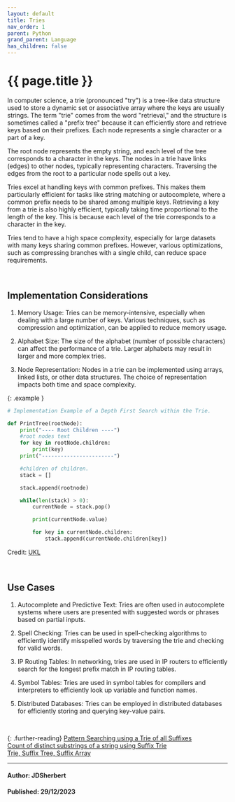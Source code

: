```yaml
---
layout: default
title: Tries
nav_order: 1
parent: Python
grand_parent: Language
has_children: false
---
```


{{ page.title }}
======================

In computer science, a trie (pronounced "try") is a tree-like data structure used to store a dynamic set or associative array where the keys are usually strings. The term "trie" comes from the word "retrieval," and the structure is sometimes called a "prefix tree" because it can efficiently store and retrieve keys based on their prefixes. Each node represents a single character or a part of a key.

The root node represents the empty string, and each level of the tree corresponds to a character in the keys. The nodes in a trie have links (edges) to other nodes, typically representing characters. Traversing the edges from the root to a particular node spells out a key.

Tries excel at handling keys with common prefixes. This makes them particularly efficient for tasks like string matching or autocomplete, where a common prefix needs to be shared among multiple keys. Retrieving a key from a trie is also highly efficient, typically taking time proportional to the length of the key. This is because each level of the trie corresponds to a character in the key.

Tries tend to have a high space complexity, especially for large datasets with many keys sharing common prefixes. However, various optimizations, such as compressing branches with a single child, can reduce space requirements.

<br>

## Implementation Considerations

1. Memory Usage: Tries can be memory-intensive, especially when dealing with a large number of keys. Various techniques, such as compression and optimization, can be applied to reduce memory usage.

2. Alphabet Size: The size of the alphabet (number of possible characters) can affect the performance of a trie. Larger alphabets may result in larger and more complex tries.

3. Node Representation: Nodes in a trie can be implemented using arrays, linked lists, or other data structures. The choice of representation impacts both time and space complexity.

{: .example }
```python
# Implementation Example of a Depth First Search within the Trie.

def PrintTree(rootNode):
    print("---- Root Children ----")
    #root nodes text
    for key in rootNode.children:
        print(key)
    print("-----------------------")

    #children of children.
    stack = []

    stack.append(rootnode)

    while(len(stack) > 0):
        currentNode = stack.pop()

        print(currentNode.value)

        for key in currentNode.children:
            stack.append(currentNode.children[key])
```

Credit: [UKL](https://github.com/U-K-L)

<br>

## Use Cases

1. Autocomplete and Predictive Text: Tries are often used in autocomplete systems where users are presented with suggested words or phrases based on partial inputs.

2. Spell Checking: Tries can be used in spell-checking algorithms to efficiently identify misspelled words by traversing the trie and checking for valid words.

3. IP Routing Tables: In networking, tries are used in IP routers to efficiently search for the longest prefix match in IP routing tables.

4. Symbol Tables: Tries are used in symbol tables for compilers and interpreters to efficiently look up variable and function names.

5. Distributed Databases: Tries can be employed in distributed databases for efficiently storing and querying key-value pairs.

<br>

{: .further-reading}
[Pattern Searching using a Trie of all Suffixes](https://www.geeksforgeeks.org/pattern-searching-using-trie-suffixes/) <br>
[Count of distinct substrings of a string using Suffix Trie](https://www.geeksforgeeks.org/count-distinct-substrings-string-using-suffix-trie/)<br>
[Trie, Suffix Tree, Suffix Array](https://www.hackerearth.com/practice/notes/trie-suffix-tree-suffix-array/)

---

#### Author: JDSherbert
#### Published: 29/12/2023